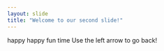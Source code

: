 ```yaml
---
layout: slide
title: "Welcome to our second slide!"
---
```

happy happy fun time 
Use the left arrow to go back!
